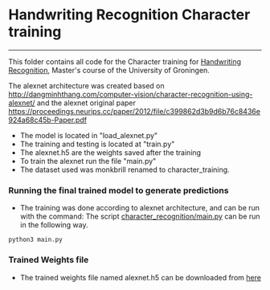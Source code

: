 # Handwriting Recognition Character training
***
This folder contains all code for the Character training for [Handwriting Recognition](https://www.rug.nl/ocasys/fwn/vak/show?code=WMAI019-05), Master's course of the University of Groningen.

The alexnet architecture was created based on http://dangminhthang.com/computer-vision/character-recognition-using-alexnet/ and the alexnet original paper https://proceedings.neurips.cc/paper/2012/file/c399862d3b9d6b76c8436e924a68c45b-Paper.pdf


* The model is located in "load_alexnet.py"
* The training and testing is located at "train.py"
* The alexnet.h5 are the weights saved after the training
* To train the alexnet run the file "main.py"
* The dataset used was monkbrill renamed to character_training.


### Running the final trained model to generate predictions
* The training was done according to alexnet architecture, and can be run with the command: 
The script [character_recognition/main.py](character_recognition/main.py) can be run in the following way.
```
python3 main.py
```

### Trained Weights file
* The trained weights file named alexnet.h5 can be downloaded from [here](https://drive.google.com/drive/folders/1c-aNgqMDB0xYfyKXmcFNKcrN-ldd0UvO?usp=sharing)
